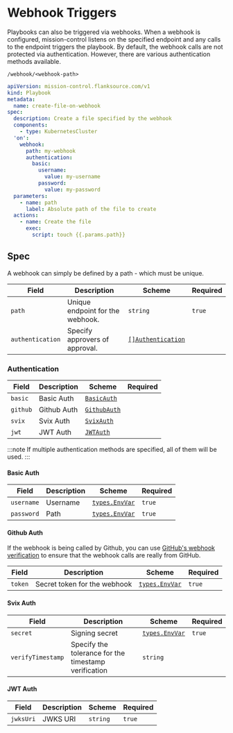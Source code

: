 # Webhook Triggers

Playbooks can also be triggered via webhooks. When a webhook is configured, mission-control listens on the specified endpoint and any calls to the endpoint triggers the playbook.
By default, the webhook calls are not protected via authentication. However, there are various authentication methods available.

```
/webhook/<webhook-path>
```

```yaml title="webhook-trigger.yaml"
apiVersion: mission-control.flanksource.com/v1
kind: Playbook
metadata:
  name: create-file-on-webhook
spec:
  description: Create a file specified by the webhook
  components:
    - type: KubernetesCluster
  'on':
    webhook:
      path: my-webhook
      authentication:
        basic:
          username:
            value: my-username
          password:
            value: my-password
  parameters:
    - name: path
      label: Absolute path of the file to create
  actions:
    - name: Create the file
      exec:
        script: touch {{.params.path}}
```

## Spec

A webhook can simply be defined by a path - which must be unique.

| Field            | Description                      | Scheme                                | Required |
| ---------------- | -------------------------------- | ------------------------------------- | -------- |
| `path`           | Unique endpoint for the webhook. | `string`                              | `true`   |
| `authentication` | Specify approvers of approval.   | [`[]Authentication`](#authentication) |          |

### Authentication

| Field    | Description | Scheme                       | Required |
| -------- | ----------- | ---------------------------- | -------- |
| `basic`  | Basic Auth  | [`BasicAuth`](#basic-auth)   |          |
| `github` | Github Auth | [`GithubAuth`](#github-auth) |          |
| `svix`   | Svix Auth   | [`SvixAuth`](#svix-auth)     |          |
| `jwt`    | JWT Auth    | [`JWTAuth`](#jwt-auth)       |          |

:::note
If multiple authentication methods are specified, all of them will be used.
:::

#### Basic Auth

| Field      | Description | Scheme                                                                        | Required |
| ---------- | ----------- | ----------------------------------------------------------------------------- | -------- |
| `username` | Username    | [`types.EnvVar`](https://pkg.go.dev/github.com/flanksource/duty/types#EnvVar) | `true`   |
| `password` | Path        | [`types.EnvVar`](https://pkg.go.dev/github.com/flanksource/duty/types#EnvVar) | `true`   |

#### Github Auth

If the webhook is being called by Github, you can use [GitHub's webhook verification](https://docs.github.com/en/webhooks/using-webhooks/validating-webhook-deliveries) to ensure that the webhook calls are really from GitHub.

| Field   | Description                  | Scheme                                                                        | Required |
| ------- | ---------------------------- | ----------------------------------------------------------------------------- | -------- |
| `token` | Secret token for the webhook | [`types.EnvVar`](https://pkg.go.dev/github.com/flanksource/duty/types#EnvVar) | `true`   |

#### Svix Auth

| Field             | Description                                          | Scheme                                                                        | Required |
| ----------------- | ---------------------------------------------------- | ----------------------------------------------------------------------------- | -------- |
| `secret`          | Signing secret                                       | [`types.EnvVar`](https://pkg.go.dev/github.com/flanksource/duty/types#EnvVar) | `true`   |
| `verifyTimestamp` | Specify the tolerance for the timestamp verification | `string`                                                                      |          |

#### JWT Auth

| Field     | Description | Scheme   | Required |
| --------- | ----------- | -------- | -------- |
| `jwksUri` | JWKS URI    | `string` | `true`   |
